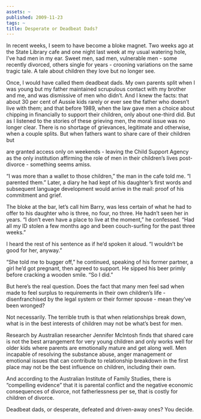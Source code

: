 ```yaml
---
assets: ~
published: 2009-11-23
tags: ~
title: Desperate or Deadbeat Dads?
---
```

In recent weeks, I seem to have become a bloke magnet. Two weeks ago at
the State Library cafe and one night last week at my usual watering
hole, I’ve had men in my ear. Sweet men, sad men, vulnerable men - some
recently divorced, others single for years - crooning variations on the
same tragic tale. A tale about children they love but no longer see.

Once, I would have called them deadbeat dads. My own parents split when
I was young but my father maintained scrupulous contact with my brother
and me, and was dismissive of men who didn’t. And I knew the facts: that
about 30 per cent of Aussie kids rarely or ever see the father who
doesn’t live with them; and that before 1989, when the law gave men a
choice about chipping in financially to support their children, only
about one-third did. But as I listened to the stories of these grieving
men, the moral issue was no longer clear. There is no shortage of
grievances, legitimate and otherwise, when a couple splits. But when
fathers want to share care of their children but

are granted access only on weekends - leaving the Child Support Agency
as the only institution affirming the role of men in their children’s
lives post-divorce - something seems amiss.

“I was more than a wallet to those children,” the man in the cafe told
me. “I parented them.” Later, a diary he had kept of his daughter’s
first words and subsequent language development would arrive in the
mail: proof of his commitment and grief.

The bloke at the bar, let’s call him Barry, was less certain of what he
had to offer to his daughter who is three, no four, no three. He hadn’t
seen her in years. “I don’t even have a place to live at the moment,” he
confessed. “Had all my ID stolen a few months ago and been couch-surfing
for the past three weeks.”

I heard the rest of his sentence as if he’d spoken it aloud. “I wouldn’t
be good for her, anyway.”

“She told me to bugger off,” he continued, speaking of his former
partner, a girl he’d got pregnant, then agreed to support. He sipped his
beer primly before cracking a wooden smile. “So I did.”

But here’s the real question. Does the fact that many men feel sad when
made to feel surplus to requirements in their own children’s life -
disenfranchised by the legal system or their former spouse - mean
they’ve been wronged?

Not necessarily. The terrible truth is that when relationships break
down, what is in the best interests of children may not be what’s best
for men.

Research by Australian researcher Jennifer McIntosh finds that shared
care is not the best arrangement for very young children and only works
well for older kids where parents are emotionally mature and get along
well. Men incapable of resolving the substance abuse, anger management
or emotional issues that can contribute to relationship breakdown in the
first place may not be the best influence on children, including their
own.

And according to the Australian Institute of Family Studies, there is
“compelling evidence” that it is parental conflict and the negative
economic consequences of divorce, not fatherlessness per se, that is
costly for children of divorce.

Deadbeat dads, or desperate, defeated and driven-away ones? You decide.